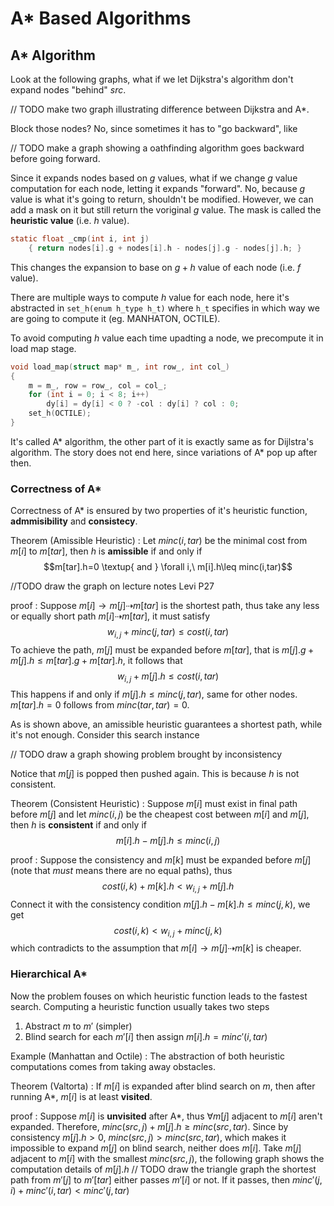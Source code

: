 # A* Based Algorithms

## A* Algorithm

Look at the following graphs, what if we let Dijkstra's algorithm don't expand nodes "behind" $src$.

// TODO make two graph illustrating difference between Dijkstra and A*.

Block those nodes? No, since sometimes it has to "go backward", like

// TODO make a graph showing a oathfinding algorithm goes backward before going forward.

Since it expands nodes based on $g$ values, what if we change $g$ value computation for each node, letting it expands "forward". No, because $g$ value is what it's going to return, shouldn't be modified. However, we can add a mask on it but still return the voriginal $g$ value. The mask is called the **heuristic value** (i.e. $h$ value).

```c
static float _cmp(int i, int j)
    { return nodes[i].g + nodes[i].h - nodes[j].g - nodes[j].h; }
```

This changes the expansion to base on $g+h$ value of each node (i.e. $f$ value).

There are multiple ways to compute $h$ value for each node, here it's abstracted in `set_h(enum h_type h_t)` where `h_t` specifies in which way we are going to compute it (eg. MANHATON, OCTILE).

To avoid computing $h$ value each time upadting a node, we precompute it in load map stage.

```c
void load_map(struct map* m_, int row_, int col_)
{
    m = m_, row = row_, col = col_;
    for (int i = 0; i < 8; i++)
        dy[i] = dy[i] < 0 ? -col : dy[i] ? col : 0;
    set_h(OCTILE);
}
```

It's called A* algorithm, the other part of it is exactly same as for Dijlstra's algorithm. The story does not end here, since variations of A* pop up after then.

### Correctness of A*

Correctness of A* is ensured by two properties of it's heuristic function, **admmisibility** and **consistecy**.

Theorem (Amissible Heuristic)
: Let $minc(i,tar)$ be the minimal cost from $m[i]$ to $m[tar]$, then $h$ is **amissible** if and only if
    $$m[tar].h=0 \textup{ and } \forall i,\ m[i].h\leq minc(i,tar)$$

//TODO draw the graph on lecture notes Levi P27

proof
: Suppose $m[i]\rightarrow m[j]\dashrightarrow m[tar]$ is the shortest path, thus take any less or equally short path $m[i]\dashrightarrow m[tar]$, it must satisfy
    $$w_{i,j}+minc(j,tar)\leq cost(i,tar)$$
To achieve the path, $m[j]$ must be expanded before $m[tar]$, that is $m[j].g+m[j].h\leq m[tar].g+m[tar].h$, it follows that
    $$w_{i,j}+m[j].h\leq cost(i,tar)$$
This happens if and only if $m[j].h\leq minc(j,tar)$, same for other nodes. $m[tar].h=0$ follows from $minc(tar,tar)=0$.

As is shown above, an amissible heuristic guarantees a shortest path, while it's not enough. Consider this search instance

// TODO draw a graph showing problem brought by inconsistency

Notice that $m[j]$ is popped then pushed again. This is because $h$ is not consistent.

Theorem (Consistent Heuristic)
: Suppose $m[i]$ must exist in final path before $m[j]$ and let $minc(i,j)$ be the cheapest cost between $m[i]$ and $m[j]$, then $h$ is **consistent** if and only if
    $$m[i].h-m[j].h\leq minc(i,j)$$

proof
: Suppose the consistency and $m[k]$ must be expanded before $m[j]$ (note that *must* means there are no equal paths), thus
    $$cost(i,k)+m[k].h<w_{i,j}+m[j].h$$
Connect it with the consistency condition $m[j].h-m[k].h\leq minc(j,k)$, we get
    $$cost(i,k)<w_{i,j}+minc(j,k)$$
which contradicts to the assumption that $m[i]\rightarrow m[j]\dashrightarrow m[k]$ is cheaper.

### Hierarchical A*

Now the problem fouses on which heuristic function leads to the fastest search. Computing a heuristic function usually takes two steps

1. Abstract $m$ to $m'$ (simpler)
2. Blind search for each $m'[i]$ then assign $m[i].h=minc'(i,tar)$

Example (Manhattan and Octile)
: The abstraction of both heuristic computations comes from taking away obstacles.

Theorem (Valtorta)
: If $m[i]$ is expanded after blind search on $m$, then after running A*, $m[i]$ is at least **visited**.

proof
: Suppose $m[i]$ is **unvisited** after A*, thus $\forall m[j]$ adjacent to $m[i]$ aren't expanded. Therefore, $minc(src,j)+m[j].h\geq minc(src,tar)$. Since by consistency $m[j].h>0$, $minc(src,j)>minc(src,tar)$, which makes it impossible to expand $m[j]$ on blind search, neither does $m[i]$. Take $m[j]$ adjacent to $m[i]$ with the smallest $minc(src,j)$, the following graph shows the computation details of $m[j].h$
// TODO draw the triangle graph
the shortest path from $m'[j]$ to $m'[tar]$ either passes $m'[i]$ or not. If it passes, then $minc'(j,i)+minc'(i,tar)<minc'(j,tar)$
